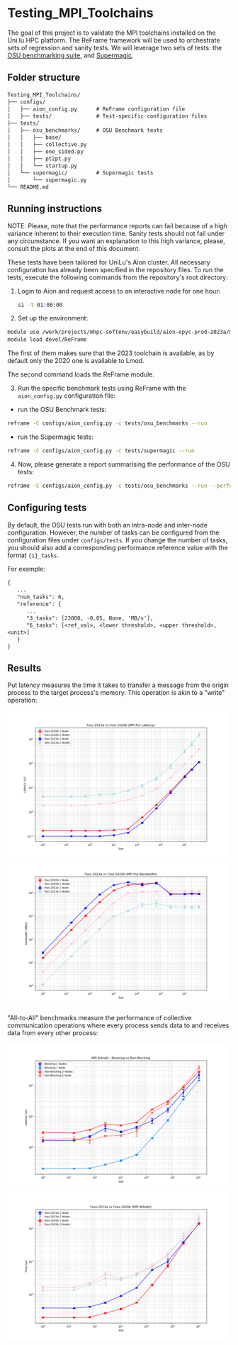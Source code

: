 # Testing_MPI_Toolchains

The goal of this project is to validate the MPI toolchains installed on the Uni.lu HPC platform. The ReFrame framework will be used to orchestrate sets of regression and sanity tests. We will leverage two sets of tests: the  [OSU benchmarking suite](http://mvapich.cse.ohio-state.edu/benchmarks/), and [Supermagic](https://github.com/hpc/supermagic).

## Folder structure
```
Testing_MPI_Toolchains/
├── configs/                    
│   ├── aion_config.py      # ReFrame configuration file
│   ├── tests/              # Test-specific configuration files
├── tests/
│   ├── osu_benchmarks/     # OSU Benchmark tests
│   │   ├── base/           
│   │   ├── collective.py
│   │   ├── one_sided.py
│   │   ├── pt2pt.py
│   │   └── startup.py
│   └── supermagic/         # Supermagic tests
│       └── supermagic.py
└── README.md
```


## Running instructions

NOTE. Please, note that the performance reports can fail because of a high
variance inherent to their execution time. Sanity tests should not fail under
any circumstance. If you want an explanation to this high variance, please,
consult the plots at the end of this document.

These tests have been tailored for UniLu's Aion cluster. All necessary
configuration has already been specified in the repository files. 
To run the tests, execute the following commands from the repository's root directory:

1. Login to Aion and request access to an interactive node for one hour:
   ```bash
   si -t 01:00:00
   ```

2. Set up the environment:

```bash
module use /work/projects/mhpc-softenv/easybuild/aion-epyc-prod-2023a/modules/all/
module load devel/ReFrame
```

The first of them makes sure that the 2023 toolchain is available, as by default
only the 2020 one is available to Lmod. 

The second command loads the ReFrame module.

3. Run the specific benchmark tests using ReFrame with the `aion_config.py` configuration file:

* run the OSU Benchmark tests:
```bash
reframe -C configs/aion_config.py -c tests/osu_benchmarks --run
```

* run the Supermagic tests:
```bash
reframe -C configs/aion_config.py -c tests/supermagic --run
```

4. Now, please generate a report summarising the performance of the OSU tests:

```bash
reframe -C configs/aion_config.py -c tests/osu_benchmarks --run --performance-report
```

## Configuring tests

By default, the OSU tests run with both an intra-node and inter-node configuration. However, the number of tasks can be configured from the configuration files under `configs/tests`. If you change the number of tasks, you should also add a corresponding performance reference value with the format `{i}_tasks`.

For example:
```
{
   ...
   "num_tasks": 6,
   "reference": {
      ...
      "3_tasks": [23000, -0.05, None, 'MB/s'],
      "6_tasks": [<ref_val>, <lower threshold>, <upper threshold>, <unit>]
   }
}
```

## Results

Put latency measures the time it takes to transfer a message from the origin process to the target process's memory. This operation is akin to a "write" operation:

<p float="left">
   <img src="https://github.com/Miglia12/Testing_MPI_Toolchains/blob/main/plots/put_latency.png?raw=true"   width=500>
   <img src="https://github.com/Miglia12/Testing_MPI_Toolchains/blob/main/plots/put_bandwidth.png?raw=true" width=500>
</p>

"All-to-All" benchmarks measure the performance of collective communication operations where every process sends data to and receives data from every other process:

<p float="left">
   <img src="https://github.com/Miglia12/Testing_MPI_Toolchains/blob/main/plots/alltoall_blocking_non_blocking.png?raw=true" width=500>
   <img src="https://github.com/Miglia12/Testing_MPI_Toolchains/blob/main/plots/alltoall_toolchains.png?raw=true"            width=500>
